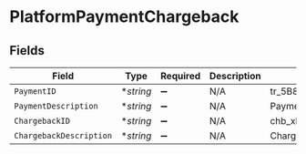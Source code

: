 # PlatformPaymentChargeback


## Fields

| Field                     | Type                      | Required                  | Description               | Example                   |
| ------------------------- | ------------------------- | ------------------------- | ------------------------- | ------------------------- |
| `PaymentID`               | **string*                 | :heavy_minus_sign:        | N/A                       | tr_5B8cwPMGnU             |
| `PaymentDescription`      | **string*                 | :heavy_minus_sign:        | N/A                       | Payment Description       |
| `ChargebackID`            | **string*                 | :heavy_minus_sign:        | N/A                       | chb_xFzwUN4ci8HAmSGUACS4J |
| `ChargebackDescription`   | **string*                 | :heavy_minus_sign:        | N/A                       | Chargeback Description    |